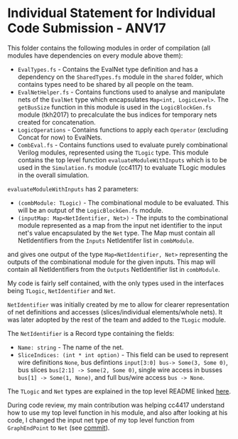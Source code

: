 # Individual Statement for Individual Code Submission - ANV17

This folder contains the following modules in order of compilation (all modules have dependencies on every module above them): 
* `EvalTypes.fs` - Contains the EvalNet type definition and has a dependency on the `SharedTypes.fs` module in the `shared` folder, which contains types need to be shared by all people on the team.
* `EvalNetHelper.fs` - Contains functions used to analyse and manipulate nets of the `EvalNet` type which encapsulates `Map<int, LogicLevel>`. The `getBusSize` function in this module is used in the `LogicBlockGen.fs` module (tkh2017) to precalculate the bus indices for temporary nets created for concatenation.
* `LogicOperations` - Contains functions to apply each `Operator` (excluding Concat for now) to EvalNets.
* `CombEval.fs` - Contains functions used to evaluate purely combinational Verilog modules, represented using the `TLogic` type. This module contains the top level function `evaluateModuleWithInputs` which is to be used in the `Simulation.fs` module (cc4117) to evaluate TLogic modules in the overall simulation. 

`evaluateModuleWithInputs` has 2 parameters: 
* `(combModule: TLogic)` - The combinational module to be evaluated. This will be an output of the `LogicBlockGen.fs` module.
* `(inputMap: Map<NetIdentifier, Net>)` - The inputs to the combinational module represented as a map from the input net identifier to the input net's value encapsulated by the `Net` type. The Map must contain all NetIdentifiers from the `Inputs` NetIdentifer list in `combModule`.

and gives one output of the type `Map<NetIdentifier, Net>` representing the outputs of the combinational module for the given inputs. This map will contain all NetIdentifiers from the `Outputs` NetIdentifier list in `combModule`.

My code is fairly self contained, with the only types used in the interfaces being `TLogic`, `NetIdentifier` and `Net`. 

`NetIdentifier` was initially created by me to allow for clearer representation of net definitions and accesses (slices/individual elements/whole nets). It was later adopted by the rest of the team and added to the `TLogic` module. 

The `NetIdentifier` is a Record type containing the fields:
* `Name: string` - The name of the net.
* `SliceIndices: (int * int option)` - This field can be used to represent wire definitions `None`, bus defintions `input[3:0] bus-> Some(3, Some 0)`, bus slices `bus[2:1] -> Some(2, Some 0)`, single wire access in busses `bus[1] -> Some(1, None)`, and full bus/wire access `bus -> None`. 

The `TLogic` and `Net` types are explained in the top level README linked [here](https://github.com/ImperialCollegeLondon/hlp2020-verilog2).


During code review, my main contribution was helping cc4417 understand how to use my top level function in his module, and also after looking at his code, I changed the input net type of my top level function from `GraphEndPoint` to `Net` (see [commit](https://github.com/ImperialCollegeLondon/hlp2020-verilog2/commit/a664f22d33ddedca0b08cfacf3520d7b49f0e2fc#diff-820df22d0da2a760d2c10896b0be09eb)). 
